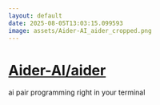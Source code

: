```yaml
---
layout: default
date: 2025-08-05T13:03:15.099593
image: assets/Aider-AI_aider_cropped.png
---
```


# [Aider-AI/aider](https://github.com/Aider-AI/aider)

ai pair programming right in your terminal
